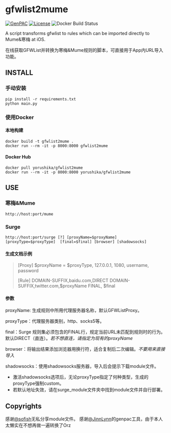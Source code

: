 # gfwlist2mume

[![GenPAC](https://img.shields.io/badge/workwith-genpac-brightgreen.svg)](https://github.com/JinnLynn/GenPAC) [![License](https://img.shields.io/badge/license-GPL--3.0-brightgreen.svg)](https://github.com/yorushika/gfwlist2mume/blob/master/LICENSE)
![Docker Build Status](https://img.shields.io/docker/build/yorushika/gfwlist2mume.svg)

A script transforms gfwlist to rules which can be imported directly to Mume&寒梅 at iOS.

在线获取GFWList并转换为寒梅&Mume规则的脚本，可直接用于App内URL导入功能。

## INSTALL

### 手动安装

```
pip install -r requirements.txt
python main.py
```

### 使用Docker

#### 本地构建

```
docker build -t gfwlist2mume .
docker run --rm -it -p 8000:8000 gfwlist2mume
```

#### Docker Hub

```
docker pull yorushika/gfwlist2mume
docker run --rm -it -p 8000:8000 yorushika/gfwlist2mume
```

## USE

### 寒梅&Mume

```
http://host:port/mume
```

### Surge

```
http://host:port/surge [?] [proxyName=$proxyName] [proxyType=$proxyType]  [final=$final] [browser] [shadowsocks]
```

#### 生成文档示例

> [Proxy]
> $proxyName = $proxyType, 127.0.0.1, 1080, username, password
>
> [Rule]
> DOMAIN-SUFFIX,baidu.com,DIRECT
> DOMAIN-SUFFIX,twitter.com,$proxyName
> FINAL, $final


#### 参数

proxyName: 生成规则中所用代理服务器名称，默认GFWListProxy。

proxyType：代理服务器类别，http、socks5等。

final：Surge 规则集必须包含的FINAL行，规定当前URL未匹配到规则时的行为。默认DIRECT（直连）。*若不想直连，请指定为现有的proxyName*

browser：将输出结果添加浏览器用换行符，适合复制后二次编辑。*不要用来直接导入*

shadowsocks：使用shadowsocks服务器，导入后会提示下载module文件。

* 激活shadowsocks选项后，无论proxyType指定了何种类型，生成的proxyType强制custom。
* 若默认地址失效，请在surge_module文件夹中找到module文件并自行部署。

## Copyrights

感谢[@sofish](https://github.com/sofish)无私分享module文件。
感谢[@JinnLynn](https://github.com/JinnLynn)的genpac工具，由于本人太懒实在不想再做一遍转换了Orz